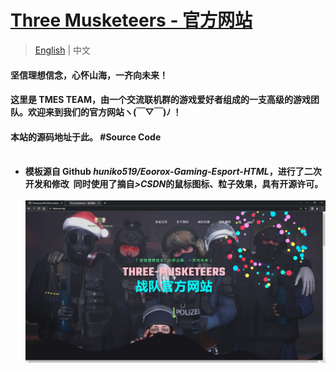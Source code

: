# [Three Musketeers - 官方网站 ](https://tmes.eu.org/)
> [English](README.md) | 中文
#### 坚信理想信念，心怀山海，一齐向未来！
#### 这里是 TMES TEAM，由一个交流联机群的游戏爱好者组成的一支高级的游戏团队。欢迎来到我们的官方网站ヽ(￣▽￣)ﾉ ！
#### 本站的源码地址于此。 #Source Code <br><br>
- <b>模板源自 Github <i>huniko519/Eoorox-Gaming-Esport-HTML</i>，进行了二次开发和修改 &nbsp;同时使用了摘自<i>>CSDN</i>的鼠标图标、粒子效果，具有开源许可。<br><br>
[![Index](img/blog/inner_b1.webp "Index")](https://tmes.eu.org/)
